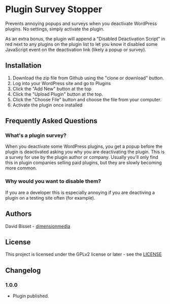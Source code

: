 # Plugin Survey Stopper

Prevents annoying popups and surveys when you deactivate WordPress plugins. No settings, simply activate the plugin.

As an extra bonus, the plugin will append a "Disabled Deactivation Script" in red next to any plugins on the plugin list to let you know it disabled some JavaScript event on the deactivation link (likely a popup or survey).



## Installation

1. Download the zip file from Github using the "clone or download" button.
2. Log into your WordPress site and go to Plugins
3. Click the "Add New" button at the top
4. Click the "Upload Plugin" button at the top.
5. Click the "Choose File" button and choose the file from your computer.
6. Activate the plugin once installed



## Frequently Asked Questions

### What's a plugin survey?

When you deactivate some WordPress plugins, you get a popup before the plugin is deactivated asking you why you are deactivating the plugin. This is a survey for use by the plugin author or company. Usually you'll only find this in plugin companies selling paid plugins, but they are slowly becoming more common.

### Why would you want to disable them?

If you are a developer this is especially annoying if you are deactiving a plugin on a testing site often (for example).


## Authors
David Bisset - [dimensionmedia](http://www.davidbisset.com/)


## License
This project is licensed under the GPLv2 license or later - see the [LICENSE](http://www.gnu.org/licenses/gpl-2.0.html)


## Changelog

### 1.0.0
* Plugin published.
